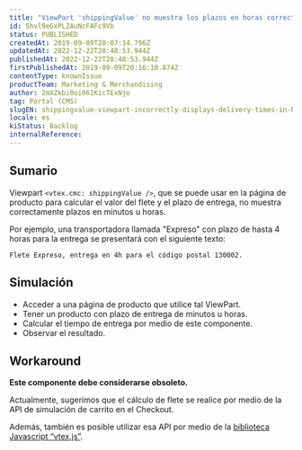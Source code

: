 ```yaml
---
title: "ViewPart 'shippingValue' no muestra los plazos en horas correctamente"
id: 5hvl9eGxPLZAuNcFAFc9Vb
status: PUBLISHED
createdAt: 2019-09-09T20:07:14.796Z
updatedAt: 2022-12-22T20:48:53.944Z
publishedAt: 2022-12-22T20:48:53.944Z
firstPublishedAt: 2019-09-09T20:16:10.874Z
contentType: knownIssue
productTeam: Marketing & Merchandising
author: 2mXZkbi0oi061KicTExNjo
tag: Portal (CMS)
slugEN: shippingvalue-viewpart-incorrectly-displays-delivery-times-in-hours
locale: es
kiStatus: Backlog
internalReference: 
---
```


## Sumario

Viewpart `<vtex.cmc: shippingValue />`, que se puede usar en la página de producto para calcular el valor del flete y el plazo de entrega, no muestra correctamente plazos en minutos u horas.

Por ejemplo, una transportadora llamada "Expreso" con plazo de hasta 4 horas para  la entrega se presentará con el siguiente texto:

`Flete Expreso, entrega en 4h para el código postal 130002.`

## Simulación

- Acceder a una página de producto que utilice tal ViewPart.
- Tener un producto con plazo de entrega de minutos u horas.
- Calcular el tiempo de entrega por medio de este componente.
- Observar el resultado.

## Workaround

__Este componente debe considerarse obsoleto.__

Actualmente, sugerimos que el cálculo de flete se realice por medio de la API de simulación de carrito en el Checkout.

Además, también es posible utilizar esa API por medio de la [biblioteca Javascript “vtex.js”](https://github.com/vtex/vtex.js/tree/master/docs/checkout#simulateshippingitems-postalcode-country-saleschannel-deprecated).

